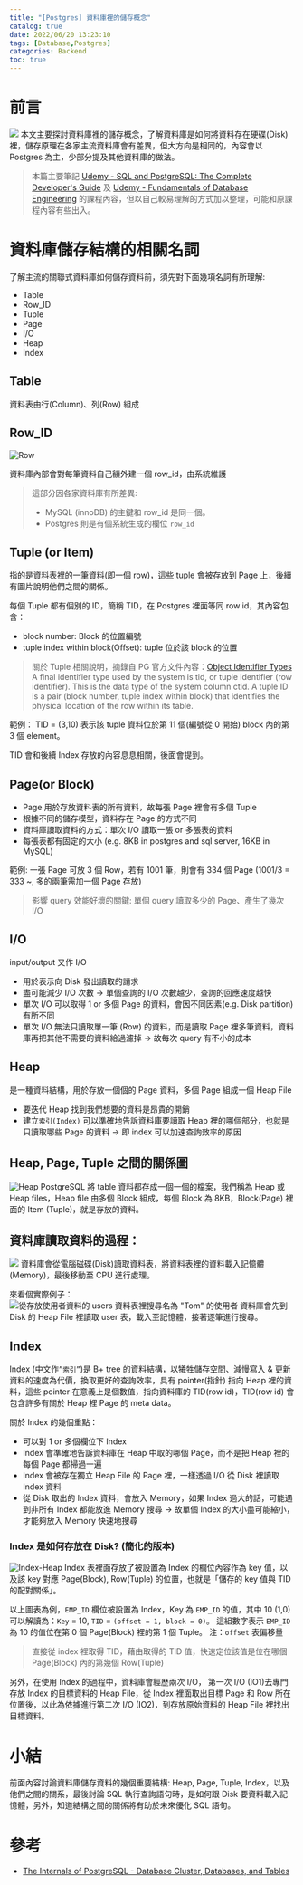 ```yaml
---
title: "[Postgres] 資料庫裡的儲存概念"
catalog: true
date: 2022/06/20 13:23:10
tags: [Database,Postgres]
categories: Backend
toc: true
---
```

<!-- toc -->

# 前言
![](/images/pg.png)
本文主要探討資料庫裡的儲存概念，了解資料庫是如何將資料存在硬碟(Disk)裡，儲存原理在各家主流資料庫會有差異，但大方向是相同的，內容會以 Postgres 為主，少部分提及其他資料庫的做法。

<!-- more -->

> 本篇主要筆記 [Udemy - SQL and PostgreSQL: The Complete Developer's Guide](https://www.udemy.com/course/sql-and-postgresql/) 及 [Udemy - Fundamentals of Database Engineering](https://www.udemy.com/course/database-engines-crash-course) 的課程內容，但以自己較易理解的方式加以整理，可能和原課程內容有些出入。

# 資料庫儲存結構的相關名詞
了解主流的關聯式資料庫如何儲存資料前，須先對下面幾項名詞有所理解:
- Table
- Row_ID
- Tuple
- Page
- I/O
- Heap
- Index

## Table
資料表由行(Column)、列(Row) 組成

## Row_ID
![Row](/images/row.png)

資料庫內部會對每筆資料自己額外建一個 row_id，由系統維護
> 這部分因各家資料庫有所差異:
> - MySQL (innoDB) 的主鍵和 row_id 是同一個。
> - Postgres 則是有個系統生成的欄位 `row_id`

## Tuple (or Item)
指的是資料表裡的一筆資料(即一個 row)，這些 tuple 會被存放到 Page 上，後續有圖片說明他們之間的關係。 

每個 Tuple 都有個別的 ID，簡稱 TID，在 Postgres 裡面等同 row id，其內容包含：
- block number: Block 的位置編號
- tuple index within block(Offset): tuple 位於該 block 的位置

> 關於 Tuple 相關說明，摘錄自 PG 官方文件內容：[Object Identifier Types](https://www.postgresql.org/docs/14/datatype-oid.html)
> A final identifier type used by the system is tid, or tuple identifier (row identifier). This is the data type of the system column ctid. A tuple ID is a pair (block number, tuple index within block) that identifies the physical location of the row within its table.

範例： TID = (3,10)
表示該 tuple 資料位於第 11 個(編號從 0 開始) block 內的第 3 個 element。

TID 會和後續 Index 存放的內容息息相關，後面會提到。

## Page(or Block)
- Page 用於存放資料表的所有資料，故每張 Page 裡會有多個 Tuple
- 根據不同的儲存模型，資料存在 Page 的方式不同
- 資料庫讀取資料的方式：單次 I/O 讀取一張 or 多張表的資料
- 每張表都有固定的大小 (e.g. 8KB in postgres and sql server, 16KB in MySQL)

範例: 一張 Page 可放 3 個 Row，若有 1001 筆，則會有 334 個 Page (1001/3 = 333 ~, 多的兩筆需加一個 Page 存放)  

> 影響 query 效能好壞的關鍵:
> 單個 query 讀取多少的 Page、產生了幾次 I/O

## I/O
input/output 又作 I/O
- 用於表示向 Disk 發出讀取的請求
- 盡可能減少 I/O 次數 → 單個查詢的 I/O 次數越少，查詢的回應速度越快
- 單次 I/O 可以取得 1 or 多個 Page 的資料，會因不同因素(e.g. Disk partition)有所不同
- 單次 I/O 無法只讀取單一筆 (Row) 的資料，而是讀取 Page 裡多筆資料，資料庫再把其他不需要的資料給過濾掉 → 故每次 query 有不小的成本

## Heap
是一種資料結構，用於存放一個個的 Page 資料，多個 Page 組成一個 Heap File
- 要迭代 Heap 找到我們想要的資料是昂貴的開銷
- 建立`索引(Index)` 可以準確地告訴資料庫要讀取 Heap 裡的哪個部分，也就是只讀取哪些 Page 的資料 → 即 index 可以加速查詢效率的原因

## Heap, Page, Tuple 之間的關係圖
![Heap](/images/heap.png)
PostgreSQL 將 table 資料都存成一個一個的檔案，我們稱為 Heap 或 Heap files，Heap file 由多個 Block 組成，每個 Block 為 8KB，Block(Page) 裡面的 Item (Tuple)，就是存放的資料。

## 資料庫讀取資料的過程：
![](/images/fetch-computer.png)
資料庫會從電腦磁碟(Disk)讀取資料表，將資料表裡的資料載入記憶體(Memory)，最後移動至 CPU 進行處理。

來看個實際例子：
![從存放使用者資料的 users 資料表裡搜尋名為 "Tom" 的使用者](/images/fetch.png)
資料庫會先到 Disk 的 Heap File 裡讀取 user 表，載入至記憶體，接著逐筆進行搜尋。

## Index
Index (中文作`”索引”`)是 B+ tree 的資料結構，以犧牲儲存空間、減慢寫入 & 更新資料的速度為代價，換取更好的查詢效率，具有 pointer(指針) 指向 Heap 裡的資料，這些 pointer 在意義上是個數值，指向資料庫的 TID(row id)，TID(row id) 會包含許多有關於 Heap 裡 Page 的 meta data。

關於 Index 的幾個重點：
- 可以對 1 or 多個欄位下 Index
- Index 會準確地告訴資料庫在 Heap 中取的哪個 Page，而不是把 Heap 裡的每個 Page 都掃過一遍
- Index 會被存在獨立 Heap  File 的 Page 裡，一樣透過 I/O 從 Disk 裡讀取 Index 資料
- 從 Disk 取出的 Index 資料，會放入 Memory，如果 Index 過大的話，可能遇到非所有 Index 都能放進 Memory 搜尋 → 故單個 Index 的大小盡可能縮小，才能夠放入 Memory 快速地搜尋

### Index 是如何存放在 Disk? (簡化的版本)
![Index-Heap](/images/page_index.png)
Index 表裡面存放了被設置為 Index 的欄位內容作為 key 值，以及該 key 對應 Page(Block), Row(Tuple) 的位置，也就是「儲存的 key 值與 TID 的配對關係」。

以上圖表為例，`EMP_ID` 欄位被設置為 Index，Key 為 `EMP_ID` 的值，其中 10 (1,0) 可以解讀為：`Key` = 10, `TID` = `(offset = 1, block = 0)`。
這組數字表示 `EMP_ID` 為 10 的值位在第 0 個 Page(Block) 裡的第 1 個 Tuple。 
注：`offset` 表偏移量
> 直接從 index 裡取得 TID，藉由取得的 TID 值，快速定位該值是位在哪個 Page(Block) 內的第幾個 Row(Tuple)

另外，在使用 Index 的過程中，資料庫會經歷兩次 I/O， 第一次 I/O (IO1)去專門存放 Index 的目標資料的 Heap File，從 Index 裡面取出目標 Page 和 Row 所在位置後，以此為依據進行第二次 I/O (IO2)，到存放原始資料的 Heap File 裡找出目標資料。

# 小結
前面內容討論資料庫儲存資料的幾個重要結構: Heap, Page, Tuple, Index，以及他們之間的關系，最後討論 SQL 執行查詢語句時，是如何跟 Disk 要資料載入記憶體，另外，知道結構之間的關係將有助於未來優化 SQL 語句。

# 參考
- [The Internals of PostgreSQL - Database Cluster, Databases, and Tables](https://www.interdb.jp/pg/pgsql01.html#_1.4.2.)